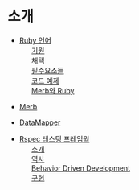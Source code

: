 # 소개

 <ul class='toc'><li><a href='/kr/introduction/ruby'>Ruby 언어</a><ul style='list-style: none;'><li><a href='/kr/introduction/ruby#origin'>기원</a></li><li><a href='/kr/introduction/ruby#adoption'>채택</a></li><li><a href='/kr/introduction/ruby#key-elements'>필수요소들</a></li><li><a href='/kr/introduction/ruby#code-examples'>코드 예제</a></li><li><a href='/kr/introduction/ruby#merb-and-ruby'>Merb와 Ruby</a></li></ul></li></ul> 

 <ul class='toc'><li><a href='/kr/introduction/merb'>Merb</a></li></ul>

 <ul class='toc'><li><a href='/kr/introduction/datamapper'>DataMapper</a></li></ul>

 <ul class='toc'><li><a href='/kr/introduction/rspec'>Rspec 테스팅 프레임웍</a>
<ul style='list-style: none;'><li><a href='/kr/introduction/rspec#introduction'>소개</a></li><li><a href='/kr/introduction/rspec#history'>역사</a></li><li><a href='/kr/introduction/rspec#behavior_driven_development'>Behavior Driven Development</a></li><li><a href='/kr/introduction/rspec#implematation'>구현</a></li></ul></li></ul> 
